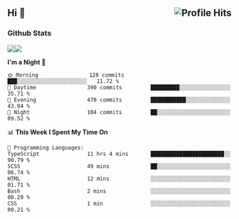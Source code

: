 <h2>Hi 👋 <img align="right" alt="Profile Hits" src="https://komarev.com/ghpvc/?username=xKesvaL&style=for-the-badge&color=blueviolet"></h2>

### Github Stats
<a href="https://github.com/anuraghazra/github-readme-stats" style="display: flex;">
  <img align="center" src="https://github-readme-stats.vercel.app/api?username=xKesvaL&count_private=true&theme=midnight-purple&show_icons=true" />
  <img align="center" src="https://github-readme-stats.vercel.app/api/top-langs/?username=xKesvaL&layout=compact&theme=midnight-purple" />
</a>

<!--
Utility links: (To use later)
https://github.com/kwchang0831/kwchang0831
https://github.com/trinib/trinib
https://github.com/minoveaz/minoveaz
https://github.com/MartinHeinz/MartinHeinz
https://github.com/anuraghazra/github-readme-stats
https://github.com/anuraghazra/github-readme-stats/blob/master/themes/README.md
https://shields.io/
https://github.com/alexandresanlim/Badges4-README.md-Profile
-->

<!--START_SECTION:waka-->
**I'm a Night 🦉** 

```text
🌞 Morning                128 commits         ███░░░░░░░░░░░░░░░░░░░░░░   11.72 % 
🌆 Daytime                390 commits         █████████░░░░░░░░░░░░░░░░   35.71 % 
🌃 Evening                470 commits         ███████████░░░░░░░░░░░░░░   43.04 % 
🌙 Night                  104 commits         ██░░░░░░░░░░░░░░░░░░░░░░░   09.52 % 
```


📊 **This Week I Spent My Time On** 

```text
💬 Programming Languages: 
TypeScript               11 hrs 4 mins       ███████████████████████░░   90.79 % 
SCSS                     49 mins             ██░░░░░░░░░░░░░░░░░░░░░░░   06.74 % 
HTML                     12 mins             ░░░░░░░░░░░░░░░░░░░░░░░░░   01.71 % 
Bash                     2 mins              ░░░░░░░░░░░░░░░░░░░░░░░░░   00.29 % 
CSS                      1 min               ░░░░░░░░░░░░░░░░░░░░░░░░░   00.21 % 
```


<!--END_SECTION:waka-->